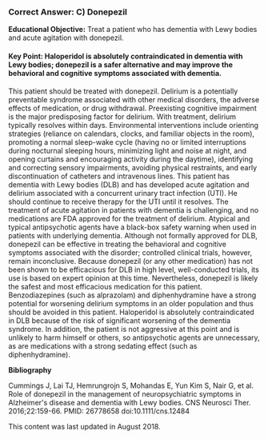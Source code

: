 
### Correct Answer: C) Donepezil 

**Educational Objective:** Treat a patient who has dementia with Lewy bodies and acute agitation with donepezil.

#### **Key Point:** Haloperidol is absolutely contraindicated in dementia with Lewy bodies; donepezil is a safer alternative and may improve the behavioral and cognitive symptoms associated with dementia.

This patient should be treated with donepezil. Delirium is a potentially preventable syndrome associated with other medical disorders, the adverse effects of medication, or drug withdrawal. Preexisting cognitive impairment is the major predisposing factor for delirium. With treatment, delirium typically resolves within days. Environmental interventions include orienting strategies (reliance on calendars, clocks, and familiar objects in the room), promoting a normal sleep-wake cycle (having no or limited interruptions during nocturnal sleeping hours, minimizing light and noise at night, and opening curtains and encouraging activity during the daytime), identifying and correcting sensory impairments, avoiding physical restraints, and early discontinuation of catheters and intravenous lines. This patient has dementia with Lewy bodies (DLB) and has developed acute agitation and delirium associated with a concurrent urinary tract infection (UTI). He should continue to receive therapy for the UTI until it resolves. The treatment of acute agitation in patients with dementia is challenging, and no medications are FDA approved for the treatment of delirium. Atypical and typical antipsychotic agents have a black-box safety warning when used in patients with underlying dementia. Although not formally approved for DLB, donepezil can be effective in treating the behavioral and cognitive symptoms associated with the disorder; controlled clinical trials, however, remain inconclusive. Because donepezil (or any other medication) has not been shown to be efficacious for DLB in high level, well-conducted trials, its use is based on expert opinion at this time. Nevertheless, donepezil is likely the safest and most efficacious medication for this patient.
Benzodiazepines (such as alprazolam) and diphenhydramine have a strong potential for worsening delirium symptoms in an older population and thus should be avoided in this patient.
Haloperidol is absolutely contraindicated in DLB because of the risk of significant worsening of the dementia syndrome. In addition, the patient is not aggressive at this point and is unlikely to harm himself or others, so antipsychotic agents are unnecessary, as are medications with a strong sedating effect (such as diphenhydramine).

**Bibliography**

Cummings J, Lai TJ, Hemrungrojn S, Mohandas E, Yun Kim S, Nair G, et al. Role of donepezil in the management of neuropsychiatric symptoms in Alzheimer's disease and dementia with Lewy bodies. CNS Neurosci Ther. 2016;22:159-66. PMID: 26778658 doi:10.1111/cns.12484

This content was last updated in August 2018.